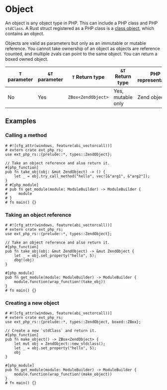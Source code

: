 # Object

An object is any object type in PHP. This can include a PHP class and PHP
`stdClass`. A Rust struct registered as a PHP class is a [class object], which
contains an object.

Objects are valid as parameters but only as an immutable or mutable reference.
You cannot take ownership of an object as objects are reference counted, and
multiple zvals can point to the same object. You can return a boxed owned
object.

| `T` parameter | `&T` parameter | `T` Return type    | `&T` Return type  | PHP representation |
| ------------- | -------------- | ------------------ | ----------------- | ------------------ |
| No            | Yes            | `ZBox<ZendObject>` | Yes, mutable only | Zend object.       |

## Examples

### Calling a method

```rust,no_run
# #![cfg_attr(windows, feature(abi_vectorcall))]
# extern crate ext_php_rs;
use ext_php_rs::{prelude::*, types::ZendObject};

// Take an object reference and also return it.
#[php_function]
pub fn take_obj(obj: &mut ZendObject) -> () {
    let _ = obj.try_call_method("hello", vec![&"arg1", &"arg2"]);
}
# #[php_module]
# pub fn get_module(module: ModuleBuilder) -> ModuleBuilder {
#     module
# }
# fn main() {}
```

### Taking an object reference

```rust,no_run
# #![cfg_attr(windows, feature(abi_vectorcall))]
# extern crate ext_php_rs;
use ext_php_rs::{prelude::*, types::ZendObject};

// Take an object reference and also return it.
#[php_function]
pub fn take_obj(obj: &mut ZendObject) -> &mut ZendObject {
    let _ = obj.set_property("hello", 5);
    dbg!(obj)
}

#[php_module]
pub fn get_module(module: ModuleBuilder) -> ModuleBuilder {
    module.function(wrap_function!(take_obj))
}
# fn main() {}
```

### Creating a new object

```rust,no_run
# #![cfg_attr(windows, feature(abi_vectorcall))]
# extern crate ext_php_rs;
use ext_php_rs::{prelude::*, types::ZendObject, boxed::ZBox};

// Create a new `stdClass` and return it.
#[php_function]
pub fn make_object() -> ZBox<ZendObject> {
    let mut obj = ZendObject::new_stdclass();
    let _ = obj.set_property("hello", 5);
    obj
}

#[php_module]
pub fn get_module(module: ModuleBuilder) -> ModuleBuilder {
    module.function(wrap_function!(make_object))
}
# fn main() {}
```

[class object]: ./class_object.md
